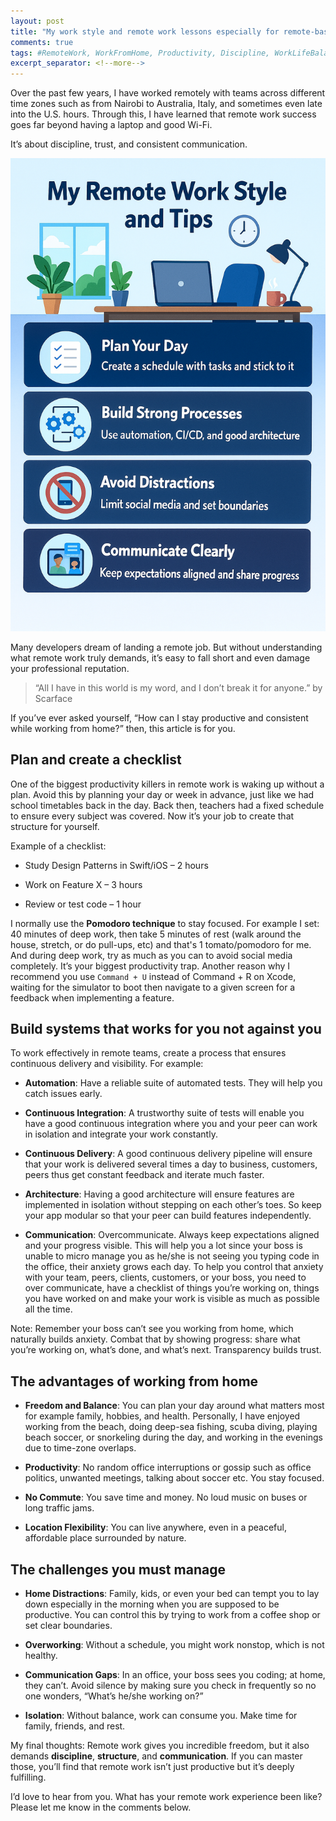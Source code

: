 ```yaml
---
layout: post
title: "My work style and remote work lessons especially for remote-based teams"
comments: true
tags: #RemoteWork, WorkFromHome, Productivity, Discipline, WorkLifeBalance, SoftwareDevelopment, RemoteTeams, CareerGrowth, DeveloperLife, TimeManagement, Communication, ContinuousLearning, Focus, PersonalDevelopment, RemoteCulture
excerpt_separator: <!--more-->
---
```


Over the past few years, I have worked remotely with teams across different time zones such as from Nairobi to Australia, Italy, and sometimes even late into the U.S. hours. Through this, I have learned that remote work success goes far beyond having a laptop and good Wi-Fi. 
<!--more-->

It’s about discipline, trust, and consistent communication.

![remote work](/assets/img/images-remotework/remotework.png "Remote work")

Many developers dream of landing a remote job. But without understanding what remote work truly demands, it’s easy to fall short and even damage your professional reputation.

> “All I have in this world is my word, and I don’t break it for anyone.” by Scarface

If you’ve ever asked yourself, “How can I stay productive and consistent while working from home?” then, this article is for you.

## Plan and create a checklist
One of the biggest productivity killers in remote work is waking up without a plan. Avoid this by planning your day or week in advance, just like we had school timetables back in the day. Back then, teachers had a fixed schedule to ensure every subject was covered. Now it’s your job to create that structure for yourself.

Example of a checklist:

- Study Design Patterns in Swift/iOS – 2 hours

- Work on Feature X – 3 hours

- Review or test code – 1 hour

I normally use the **Pomodoro technique** to stay focused. For example I set: 40 minutes of deep work, then take 5 minutes of rest (walk around the house, stretch, or do pull-ups, etc) and that's 1 tomato/pomodoro for me. And during deep work, try as much as you can to avoid social media completely. It’s your biggest productivity trap. Another reason why I recommend you use `Command + U` instead of Command + R on Xcode, waiting for the simulator to boot then navigate to a given screen for a feedback when implementing a feature.

## Build systems that works for you not against you
To work effectively in remote teams, create a process that ensures continuous delivery and visibility. For example: 

- **Automation**: Have a reliable suite of automated tests. They will help you catch issues early.

- **Continuous Integration**: A trustworthy suite of tests will enable you have a good continuous integration where you and your peer can work in isolation and integrate your work constantly.

- **Continuous Delivery**: A good continuous delivery pipeline will ensure that your work is delivered several times a day to business, customers, peers thus get constant feedback and iterate much faster.

- **Architecture**: Having a good architecture will ensure features are implemented in isolation without stepping on each other’s toes. So keep your app modular so that your peer can build features independently.

- **Communication**: Overcommunicate. Always keep expectations aligned and your progress visible. This will help you a lot since your boss is unable to micro manage you as he/she is not seeing you typing code in the office, their anxiety grows each day. To help you control that anxiety with your team, peers, clients, customers, or your boss, you need to over communicate, have a checklist of things you’re working on, things you have worked on and make your work is visible as much as possible all the time.

Note: Remember your boss can’t see you working from home, which naturally builds anxiety. Combat that by showing progress: share what you’re working on, what’s done, and what’s next. Transparency builds trust.

## The advantages of working from home
- **Freedom and Balance**: You can plan your day around what matters most for example family, hobbies, and health. Personally, I have enjoyed working from the beach, doing deep-sea fishing, scuba diving, playing beach soccer, or snorkeling during the day, and working in the evenings due to time-zone overlaps.

- **Productivity**: No random office interruptions or gossip such as office politics, unwanted meetings, talking about soccer etc. You stay focused.

- **No Commute**: You save time and money. No loud music on buses or long traffic jams.

- **Location Flexibility**: You can live anywhere, even in a peaceful, affordable place surrounded by nature.

## The challenges you must manage
- **Home Distractions**: Family, kids, or even your bed can tempt you to lay down especially in the morning when you are supposed to be productive. You can control this by trying to work from a coffee shop or set clear boundaries.

- **Overworking**: Without a schedule, you might work nonstop, which is not healthy.

- **Communication Gaps**: In an office, your boss sees you coding; at home, they can’t. Avoid silence by making sure you check in frequently so no one wonders, “What’s he/she working on?”

- **Isolation**: Without balance, work can consume you. Make time for family, friends, and rest.

My final thoughts: Remote work gives you incredible freedom, but it also demands **discipline**, **structure**, and **communication**. If you can master those, you’ll find that remote work isn’t just productive but it’s deeply fulfilling.

I’d love to hear from you. What has your remote work experience been like? Please let me know in the comments below.
